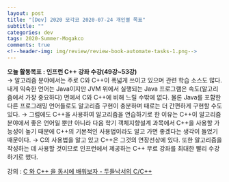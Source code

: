 ```yaml
---  
layout: post  
title: "[Dev] 2020 모각코 2020-07-24 개인별 목표"  
subtitle: ""  
categories: dev  
tags: 2020-Summer-Mogakco  
comments: true  
<!--header-img: img/review/review-book-automate-tasks-1.png-->
---  
```


**오늘 활동목표 : 인프런 C++ 강좌 수강(49강~53강)**  
→ 알고리즘 분야에서는 주로 C와 C++이 폭넓게 쓰이고 있으며 관련 학습 소스도 많다. 내게 익숙한 언어는 Java이지만 JVM 위에서 실행되는 Java 프로그램은 속도(알고리즘에서 가장 중요하다) 면에서 C와 C++에 비해 느릴 수밖에 없다. 물론 Java를 포함한 다른 프로그래밍 언어들로도 알고리즘 구현이 충분하며 때로는 더 간편하게 구현할 수도 있다.
→ 그럼에도 C++을 사용하여 알고리즘을 연습하기로 한 이유는 C++이 알고리즘 분야에서 좋은 언어일 뿐만 아니라 다음 학기 객체지향설계 과목에서 C++을 사용할 가능성이 높기 때문에 C++의 기본적인 사용법이라도 알고 가면 좋겠다는 생각이 들었기 때문이다.
→ C의 사용법을 알고 있고 C++은 그것의 연장선상에 있다. 또한 알고리즘을 작성하는 데 사용할 것이므로 인프런에서 제공하는 C++ 무료 강좌를 최대한 빨리 수강하기로 했다.

강의 : [C 와 C++ 을 동시에 배워보자 - 두들낙서의 C/C++](https://www.inflearn.com/course/c%EC%96%B8%EC%96%B4-%EB%91%90%EB%93%A4%EB%82%99%EC%84%9C/lecture/2766?tab=curriculum "강의")  


[jekyll-docs]: https://jekyllrb.com/docs/home
[jekyll-gh]:   https://github.com/jekyll/jekyll
[jekyll-talk]: https://talk.jekyllrb.com/

